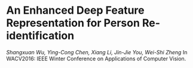 # An Enhanced Deep Feature Representation for Person Re-identification
*Shangxuan Wu, Ying-Cong Chen, Xiang Li, Jin-Jie You, Wei-Shi Zheng*
In WACV2016: IEEE Winter Conference on Applications of Computer Vision.
